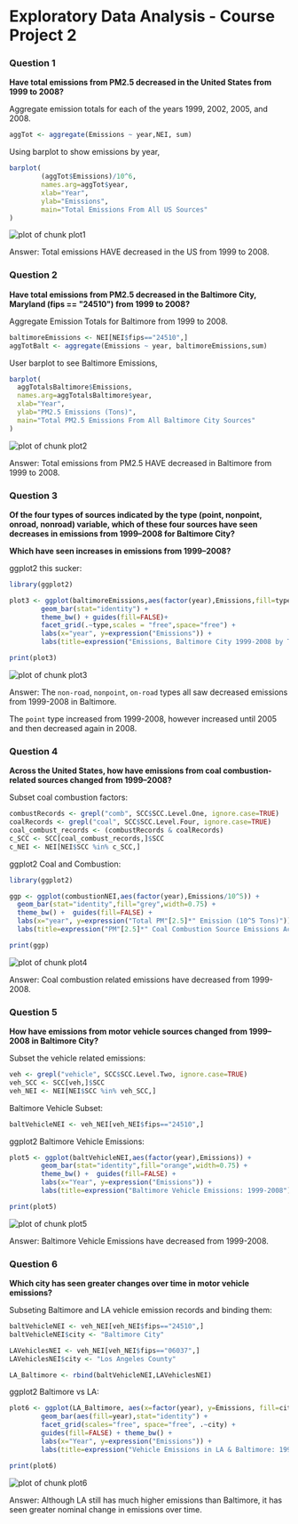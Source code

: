 Exploratory Data Analysis - Course Project 2
============================================

### Question 1

**Have total emissions from PM2.5 decreased in the United States from 1999 to 2008?**

Aggregate emission totals for each of the years 1999, 2002, 2005, and 2008.


```r
aggTot <- aggregate(Emissions ~ year,NEI, sum)
```

Using barplot to show emissions by year,


```r
barplot(
        (aggTot$Emissions)/10^6,
        names.arg=aggTot$year,
        xlab="Year",
        ylab="Emissions",
        main="Total Emissions From All US Sources"
)
```

![plot of chunk plot1](plot1.png) 

Answer:  Total emissions HAVE decreased in the US from 1999 to 2008.

### Question 2

**Have total emissions from PM2.5 decreased in the Baltimore City, Maryland (fips == "24510") from 1999 to 2008?**

Aggregate Emission Totals for Baltimore from 1999 to 2008.


```r
baltimoreEmissions <- NEI[NEI$fips=="24510",]
aggTotBalt <- aggregate(Emissions ~ year, baltimoreEmissions,sum)
```

User barplot to see Baltimore Emissions,


```r
barplot(
  aggTotalsBaltimore$Emissions,
  names.arg=aggTotalsBaltimore$year,
  xlab="Year",
  ylab="PM2.5 Emissions (Tons)",
  main="Total PM2.5 Emissions From All Baltimore City Sources"
)
```

![plot of chunk plot2](plot2.png) 

Answer:  Total emissions from PM2.5 HAVE decreased in Baltimore from 1999 to 2008.

### Question 3

**Of the four types of sources indicated by the type (point, nonpoint, onroad, nonroad) variable, which of these four sources have seen decreases in emissions from 1999–2008 for Baltimore City?**

**Which have seen increases in emissions from 1999–2008?**

ggplot2 this sucker:

```r
library(ggplot2)

plot3 <- ggplot(baltimoreEmissions,aes(factor(year),Emissions,fill=type)) +
        geom_bar(stat="identity") +
        theme_bw() + guides(fill=FALSE)+
        facet_grid(.~type,scales = "free",space="free") + 
        labs(x="year", y=expression("Emissions")) + 
        labs(title=expression("Emissions, Baltimore City 1999-2008 by Type"))

print(plot3)
```

![plot of chunk plot3](plot3.png) 

Answer:  The `non-road`, `nonpoint`, `on-road` types all saw decreased emissions from 1999-2008 in Baltimore.

The `point` type increased from 1999-2008, however increased until 2005 and then decreased again in 2008.

### Question 4

**Across the United States, how have emissions from coal combustion-related sources changed from 1999–2008?**

Subset coal combustion factors:


```r
combustRecords <- grepl("comb", SCC$SCC.Level.One, ignore.case=TRUE)
coalRecords <- grepl("coal", SCC$SCC.Level.Four, ignore.case=TRUE) 
coal_combust_records <- (combustRecords & coalRecords)
c_SCC <- SCC[coal_combust_records,]$SCC
c_NEI <- NEI[NEI$SCC %in% c_SCC,]
```

ggplot2 Coal and Combustion:

```r
library(ggplot2)

ggp <- ggplot(combustionNEI,aes(factor(year),Emissions/10^5)) +
  geom_bar(stat="identity",fill="grey",width=0.75) +
  theme_bw() +  guides(fill=FALSE) +
  labs(x="year", y=expression("Total PM"[2.5]*" Emission (10^5 Tons)")) + 
  labs(title=expression("PM"[2.5]*" Coal Combustion Source Emissions Across US from 1999-2008"))

print(ggp)
```

![plot of chunk plot4](plot4.png) 

Answer:  Coal combustion related emissions have decreased from 1999-2008.

### Question 5

**How have emissions from motor vehicle sources changed from 1999–2008 in Baltimore City?**

Subset the vehicle related emissions:


```r
veh <- grepl("vehicle", SCC$SCC.Level.Two, ignore.case=TRUE)
veh_SCC <- SCC[veh,]$SCC
veh_NEI <- NEI[NEI$SCC %in% veh_SCC,]
```

Baltimore Vehicle Subset:


```r
baltVehicleNEI <- veh_NEI[veh_NEI$fips=="24510",]
```

ggplot2 Baltimore Vehicle Emissions:


```r
plot5 <- ggplot(baltVehicleNEI,aes(factor(year),Emissions)) +
        geom_bar(stat="identity",fill="orange",width=0.75) +
        theme_bw() +  guides(fill=FALSE) +
        labs(x="Year", y=expression("Emissions")) + 
        labs(title=expression("Baltimore Vehicle Emissions: 1999-2008"))

print(plot5)
```

![plot of chunk plot5](plot5.png) 

Answer:  Baltimore Vehicle Emissions have decreased from 1999-2008.

### Question 6


**Which city has seen greater changes over time in motor vehicle emissions?**

Subseting Baltimore and LA vehicle emission records and binding them:


```r
baltVehicleNEI <- veh_NEI[veh_NEI$fips=="24510",]
baltVehicleNEI$city <- "Baltimore City"

LAVehiclesNEI <- veh_NEI[veh_NEI$fips=="06037",]
LAVehiclesNEI$city <- "Los Angeles County"

LA_Baltimore <- rbind(baltVehicleNEI,LAVehiclesNEI)
```

ggplot2 Baltimore vs LA:


```r
plot6 <- ggplot(LA_Baltimore, aes(x=factor(year), y=Emissions, fill=city)) +
        geom_bar(aes(fill=year),stat="identity") +
        facet_grid(scales="free", space="free", .~city) +
        guides(fill=FALSE) + theme_bw() +
        labs(x="Year", y=expression("Emissions")) + 
        labs(title=expression("Vehicle Emissions in LA & Baltimore: 1999-2008"))

print(plot6)
```

![plot of chunk plot6](plot6.png) 

Answer:  Although LA still has much higher emissions than Baltimore, it has seen greater nominal change in emissions over time.
